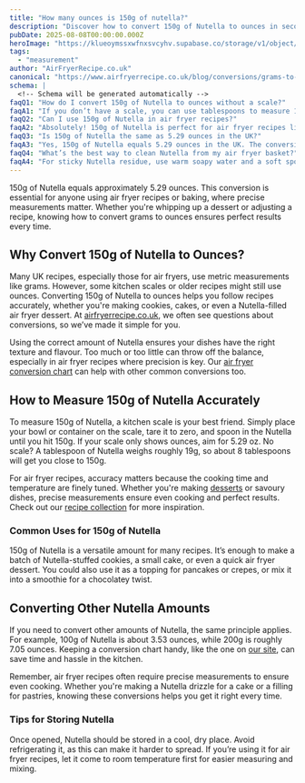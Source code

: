 ```yaml
---
title: "How many ounces is 150g of nutella?"
description: "Discover how to convert 150g of Nutella to ounces in seconds. Perfect for air fryer recipes and precise baking measurements."
pubDate: 2025-08-08T00:00:00.000Z
heroImage: "https://klueoymssxwfnxsvcyhv.supabase.co/storage/v1/object/public/Shmucket/how-many-ounces-is-150g-of-nutella.webp"
tags:
  - "measurement"
author: "AirFryerRecipe.co.uk"
canonical: "https://www.airfryerrecipe.co.uk/blog/conversions/grams-to-ounces/how-many-ounces-is-150g-of-nutella"
schema: |
  <!-- Schema will be generated automatically -->
faqQ1: "How do I convert 150g of Nutella to ounces without a scale?"
faqA1: "If you don’t have a scale, you can use tablespoons to measure 150g of Nutella. One tablespoon is roughly 19g, so 8 tablespoons will give you approximately 150g (or 5.29 ounces). This method isn’t as precise as a scale but works in a pinch."
faqQ2: "Can I use 150g of Nutella in air fryer recipes?"
faqA2: "Absolutely! 150g of Nutella is perfect for air fryer recipes like stuffed pastries, cookies, or even a quick chocolate drizzle. Just ensure you measure accurately to avoid overfilling or uneven cooking. Check out <a href=https://www.airfryerrecipe.co.uk/recipes>our recipes</a> for ideas."
faqQ3: "Is 150g of Nutella the same as 5.29 ounces in the UK?"
faqA3: "Yes, 150g of Nutella equals 5.29 ounces in the UK. The conversion is the same worldwide, as ounces and grams are standard units of measurement. Always double-check if your recipe uses metric or imperial measurements."
faqQ4: "What’s the best way to clean Nutella from my air fryer basket?"
faqA4: "For sticky Nutella residue, use warm soapy water and a soft sponge. Avoid abrasive cleaners that could damage the non-stick coating. For tough spots, our <a href=https://www.airfryerrecipe.co.uk/air-fryer-cleaner>cleaning guide</a> has more tips. Always unplug your air fryer before cleaning."
---
```

<p>150g of Nutella equals approximately 5.29 ounces. This conversion is essential for anyone using air fryer recipes or baking, where precise measurements matter. Whether you're whipping up a dessert or adjusting a recipe, knowing how to convert grams to ounces ensures perfect results every time.</p>

<h2>Why Convert 150g of Nutella to Ounces?</h2>
<p>Many UK recipes, especially those for air fryers, use metric measurements like grams. However, some kitchen scales or older recipes might still use ounces. Converting 150g of Nutella to ounces helps you follow recipes accurately, whether you're making cookies, cakes, or even a Nutella-filled air fryer dessert. At <a href=https://www.airfryerrecipe.co.uk/>airfryerrecipe.co.uk</a>, we often see questions about conversions, so we’ve made it simple for you.</p>
<p>Using the correct amount of Nutella ensures your dishes have the right texture and flavour. Too much or too little can throw off the balance, especially in air fryer recipes where precision is key. Our <a href=https://www.airfryerrecipe.co.uk/air-fryer-conversion-chart>air fryer conversion chart</a> can help with other common conversions too.</p>

<h2>How to Measure 150g of Nutella Accurately</h2>
<p>To measure 150g of Nutella, a kitchen scale is your best friend. Simply place your bowl or container on the scale, tare it to zero, and spoon in the Nutella until you hit 150g. If your scale only shows ounces, aim for 5.29 oz. No scale? A tablespoon of Nutella weighs roughly 19g, so about 8 tablespoons will get you close to 150g.</p>
<p>For air fryer recipes, accuracy matters because the cooking time and temperature are finely tuned. Whether you're making <a href=https://www.airfryerrecipe.co.uk/recipe-category/dessert>desserts</a> or savoury dishes, precise measurements ensure even cooking and perfect results. Check out our <a href=https://www.airfryerrecipe.co.uk/recipes>recipe collection</a> for more inspiration.</p>

<h3>Common Uses for 150g of Nutella</h3>
<p>150g of Nutella is a versatile amount for many recipes. It’s enough to make a batch of Nutella-stuffed cookies, a small cake, or even a quick air fryer dessert. You could also use it as a topping for pancakes or crepes, or mix it into a smoothie for a chocolatey twist.</p>

<h2>Converting Other Nutella Amounts</h2>
<p>If you need to convert other amounts of Nutella, the same principle applies. For example, 100g of Nutella is about 3.53 ounces, while 200g is roughly 7.05 ounces. Keeping a conversion chart handy, like the one on <a href=https://www.airfryerrecipe.co.uk/air-fryer-conversion-chart>our site</a>, can save time and hassle in the kitchen.</p>
<p>Remember, air fryer recipes often require precise measurements to ensure even cooking. Whether you're making a Nutella drizzle for a cake or a filling for pastries, knowing these conversions helps you get it right every time.</p>

<h3>Tips for Storing Nutella</h3>
<p>Once opened, Nutella should be stored in a cool, dry place. Avoid refrigerating it, as this can make it harder to spread. If you’re using it for air fryer recipes, let it come to room temperature first for easier measuring and mixing.</p>
